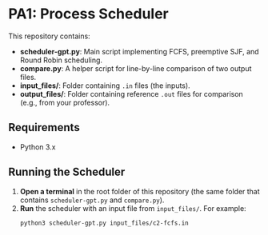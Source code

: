 # PA1: Process Scheduler

This repository contains:
- **scheduler-gpt.py**: Main script implementing FCFS, preemptive SJF, and Round Robin scheduling.
- **compare.py**: A helper script for line-by-line comparison of two output files.
- **input_files/**: Folder containing `.in` files (the inputs).
- **output_files/**: Folder containing reference `.out` files for comparison (e.g., from your professor).

## Requirements
- Python 3.x

## Running the Scheduler
1. **Open a terminal** in the root folder of this repository (the same folder that contains `scheduler-gpt.py` and `compare.py`).
2. **Run** the scheduler with an input file from `input_files/`. For example:
   ```bash
   python3 scheduler-gpt.py input_files/c2-fcfs.in
